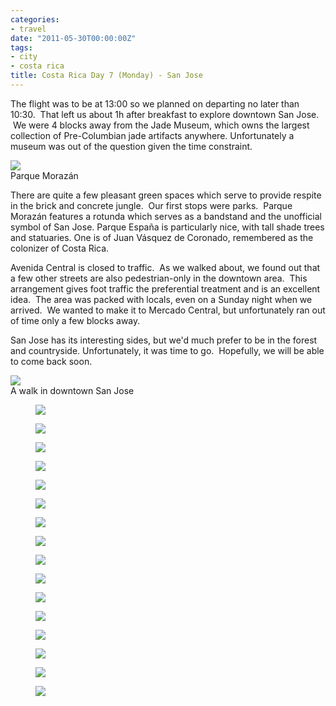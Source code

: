 ```yaml
---
categories:
- travel
date: "2011-05-30T00:00:00Z"
tags:
- city
- costa rica
title: Costa Rica Day 7 (Monday) - San Jose
---
```

The flight was to be at 13:00 so we planned on departing no later than 10:30.  That left us about 1h after breakfast to explore downtown San Jose.  We were 4 blocks away from the Jade Museum, which owns the largest collection of Pre-Columbian jade artifacts anywhere. Unfortunately a museum was out of the question given the time constraint.

<img src="http://yentran.isamonkey.org/gallery/costa-rica-7/dsc_0935.jpg" />
<figcaption>Parque Morazán</figcaption>

There are quite a few pleasant green spaces which serve to provide respite in the brick and concrete jungle.  Our first stops were parks.  Parque Morazán features a rotunda which serves as a bandstand and the unofficial symbol of San Jose. Parque España is particularly nice, with tall shade trees and statuaries. One is of Juan Vásquez de Coronado, remembered as the colonizer of Costa Rica.

Avenida Central is closed to traffic.  As we walked about, we found out that a few other streets are also pedestrian-only in the downtown area.  This arrangement gives foot traffic the preferential treatment and is an excellent idea.  The area was packed with locals, even on a Sunday night when we arrived.  We wanted to make it to Mercado Central, but unfortunately ran out of time only a few blocks away.

San Jose has its interesting sides, but we'd much prefer to be in the forest and countryside. Unfortunately, it was time to go.  Hopefully, we will be able to come back soon.

<img src="http://yentran.isamonkey.org/gallery/costa-rica-7/costa-rica-7-map.jpg" />
<figcaption>A walk in downtown San Jose</figcaption>


<figure>
  <img src="http://yentran.isamonkey.org/gallery/costa-rica-7/dsc_0935.jpg" />
</figure>
<figure>
  <img src="http://yentran.isamonkey.org/gallery/costa-rica-7/dsc_0943.jpg" />
</figure>
<figure>
  <img src="http://yentran.isamonkey.org/gallery/costa-rica-7/dsc_0949.jpg" />
</figure>
<figure>
  <img src="http://yentran.isamonkey.org/gallery/costa-rica-7/dsc_0964(2).jpg" />
</figure>
<figure>
  <img src="http://yentran.isamonkey.org/gallery/costa-rica-7/dsc_0965(2).jpg" />
</figure>
<figure>
  <img src="http://yentran.isamonkey.org/gallery/costa-rica-7/dsc_0969(2).jpg" />
</figure>
<figure>
  <img src="http://yentran.isamonkey.org/gallery/costa-rica-7/dsc_0971(2).jpg" />
</figure>
<figure>
  <img src="http://yentran.isamonkey.org/gallery/costa-rica-7/dsc_0973(2).jpg" />
</figure>
<figure>
  <img src="http://yentran.isamonkey.org/gallery/costa-rica-7/dsc_0978(2).jpg" />
</figure>
<figure>
  <img src="http://yentran.isamonkey.org/gallery/costa-rica-7/dsc_0986(2).jpg" />
</figure>
<figure>
  <img src="http://yentran.isamonkey.org/gallery/costa-rica-7/dsc_0987(2).jpg" />
</figure>
<figure>
  <img src="http://yentran.isamonkey.org/gallery/costa-rica-7/dsc_0989(2).jpg" />
</figure>
<figure>
  <img src="http://yentran.isamonkey.org/gallery/costa-rica-7/dsc_0991(2).jpg" />
</figure>
<figure>
  <img src="http://yentran.isamonkey.org/gallery/costa-rica-7/dsc_0994(2).jpg" />
</figure>
<figure>
  <img src="http://yentran.isamonkey.org/gallery/costa-rica-7/dsc_0995(2).jpg" />
</figure>
<figure>
  <img src="http://yentran.isamonkey.org/gallery/costa-rica-7/dsc_0996(2).jpg" />
</figure>
